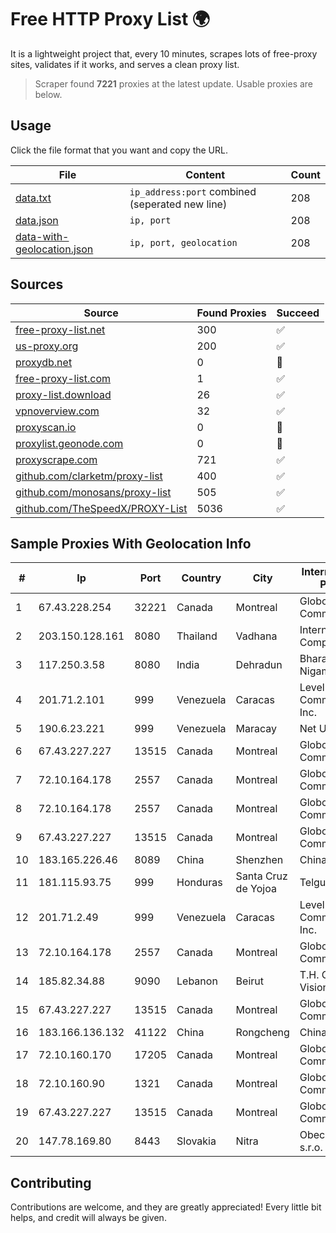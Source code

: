 
# Free HTTP Proxy List 🌍

It is a lightweight project that, every 10 minutes, scrapes lots of free-proxy sites, validates if it works, and serves a clean proxy list.


> Scraper found **7221** proxies at the latest update. Usable proxies are below.

## Usage

Click the file format that you want and copy the URL.


|File|Content|Count|
|----|-------|-----|
|[data.txt](https://raw.githubusercontent.com/themiralay/Proxy-List-World/master/data.txt)|`ip_address:port` combined (seperated new line)|208|
|[data.json](https://raw.githubusercontent.com/themiralay/Proxy-List-World/master/data.json)|`ip, port`|208|
|[data-with-geolocation.json](https://raw.githubusercontent.com/themiralay/Proxy-List-World/master/data-with-geolocation.json)|`ip, port, geolocation`|208|

## Sources

|Source|Found Proxies|Succeed|
|------|-------------|-------|
|[free-proxy-list.net](https://free-proxy-list.net)|300|✅|
|[us-proxy.org](https://www.us-proxy.org)|200|✅|
|[proxydb.net](http://proxydb.net)|0|🚫|
|[free-proxy-list.com](https://free-proxy-list.com/?page=&port=&type%5B%5D=http&type%5B%5D=https&up_time=0&search=Search)|1|✅|
|[proxy-list.download](https://www.proxy-list.download/HTTP)|26|✅|
|[vpnoverview.com](https://vpnoverview.com/privacy/anonymous-browsing/free-proxy-servers)|32|✅|
|[proxyscan.io](https://www.proxyscan.io)|0|🚫|
|[proxylist.geonode.com](https://proxylist.geonode.com/api/proxy-list?limit=300&page=1&sort_by=lastChecked&sort_type=desc&protocols=http,https)|0|🚫|
|[proxyscrape.com](https://api.proxyscrape.com/v2/?request=displayproxies&protocol=http&timeout=10000&country=all&ssl=all&anonymity=all)|721|✅|
|[github.com/clarketm/proxy-list](https://raw.githubusercontent.com/clarketm/proxy-list/master/proxy-list-raw.txt)|400|✅|
|[github.com/monosans/proxy-list](https://raw.githubusercontent.com/monosans/proxy-list/main/proxies/http.txt)|505|✅|
|[github.com/TheSpeedX/PROXY-List](https://raw.githubusercontent.com/TheSpeedX/PROXY-List/master/http.txt)|5036|✅|


## Sample Proxies With Geolocation Info

|#|Ip|Port|Country|City|Internet Service Provider|
|-|--|----|-------|----|-------------------------|
|1|67.43.228.254|32221|Canada|Montreal|GloboTech Communications|
|2|203.150.128.161|8080|Thailand|Vadhana|Internet Thailand Company Ltd|
|3|117.250.3.58|8080|India|Dehradun|Bharat Sanchar Nigam Ltd|
|4|201.71.2.101|999|Venezuela|Caracas|Level 3 Communications, Inc.|
|5|190.6.23.221|999|Venezuela|Maracay|Net Uno|
|6|67.43.227.227|13515|Canada|Montreal|GloboTech Communications|
|7|72.10.164.178|2557|Canada|Montreal|GloboTech Communications|
|8|72.10.164.178|2557|Canada|Montreal|GloboTech Communications|
|9|67.43.227.227|13515|Canada|Montreal|GloboTech Communications|
|10|183.165.226.46|8089|China|Shenzhen|Chinanet|
|11|181.115.93.75|999|Honduras|Santa Cruz de Yojoa|Telgua|
|12|201.71.2.49|999|Venezuela|Caracas|Level 3 Communications, Inc.|
|13|72.10.164.178|2557|Canada|Montreal|GloboTech Communications|
|14|185.82.34.88|9090|Lebanon|Beirut|T.H. Global Vision SARL|
|15|67.43.227.227|13515|Canada|Montreal|GloboTech Communications|
|16|183.166.136.132|41122|China|Rongcheng|Chinanet|
|17|72.10.160.170|17205|Canada|Montreal|GloboTech Communications|
|18|72.10.160.90|1321|Canada|Montreal|GloboTech Communications|
|19|67.43.227.227|13515|Canada|Montreal|GloboTech Communications|
|20|147.78.169.80|8443|Slovakia|Nitra|Obecne siete, s.r.o.|



## Contributing

Contributions are welcome, and they are greatly appreciated! Every
little bit helps, and credit will always be given.


